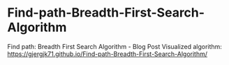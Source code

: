 # Find-path-Breadth-First-Search-Algorithm
Find path: Breadth First Search Algorithm - Blog Post
Visualized algorithm: https://gjergjk71.github.io/Find-path-Breadth-First-Search-Algorithm/
